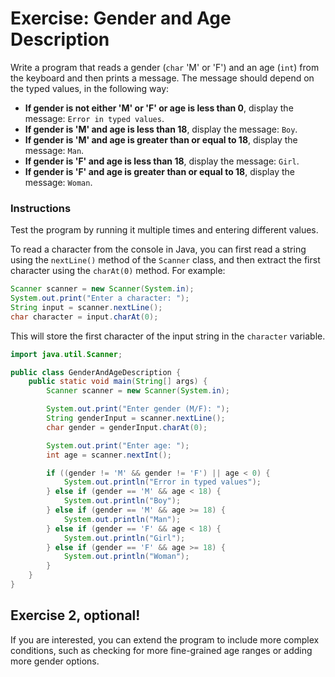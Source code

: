 # Exercise: Gender and Age Description

Write a program that reads a gender (`char` 'M' or 'F') and an age (`int`) from the keyboard and then prints a message. The message should depend on the typed values, in the following way:

- **If gender is not either 'M' or 'F' or age is less than 0**, display the message: `Error in typed values`.
- **If gender is 'M' and age is less than 18**, display the message: `Boy`.
- **If gender is 'M' and age is greater than or equal to 18**, display the message: `Man`.
- **If gender is 'F' and age is less than 18**, display the message: `Girl`.
- **If gender is 'F' and age is greater than or equal to 18**, display the message: `Woman`.

### Instructions
Test the program by running it multiple times and entering different values.

<hint title="Hint 1">

To read a character from the console in Java, you can first read a string using the `nextLine()` method of the `Scanner` class, and then extract the first character using the `charAt(0)` method. For example:

```java
Scanner scanner = new Scanner(System.in);
System.out.print("Enter a character: ");
String input = scanner.nextLine();
char character = input.charAt(0);
```
This will store the first character of the input string in the `character` variable.
</hint>

<hint title="Solution">

```java
import java.util.Scanner;

public class GenderAndAgeDescription {
    public static void main(String[] args) {
        Scanner scanner = new Scanner(System.in);

        System.out.print("Enter gender (M/F): ");
        String genderInput = scanner.nextLine();
        char gender = genderInput.charAt(0);

        System.out.print("Enter age: ");
        int age = scanner.nextInt();

        if ((gender != 'M' && gender != 'F') || age < 0) {
            System.out.println("Error in typed values");
        } else if (gender == 'M' && age < 18) {
            System.out.println("Boy");
        } else if (gender == 'M' && age >= 18) {
            System.out.println("Man");
        } else if (gender == 'F' && age < 18) {
            System.out.println("Girl");
        } else if (gender == 'F' && age >= 18) {
            System.out.println("Woman");
        }
    }
}
```
</hint>


## Exercise 2, optional!

If you are interested, you can extend the program to include more complex conditions, such as checking for more fine-grained age ranges or adding more gender options.